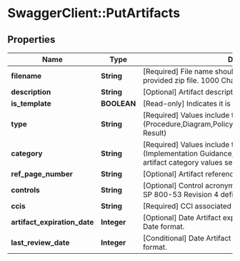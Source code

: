 # SwaggerClient::PutArtifacts

## Properties
Name | Type | Description | Notes
------------ | ------------- | ------------- | -------------
**filename** | **String** | [Required] File name should match exactly one file within the provided zip file. 1000 Characters. | [optional] 
**description** | **String** | [Optional] Artifact description. 2000 Characters. | [optional] 
**is_template** | **BOOLEAN** | [Read-only] Indicates it is an artifact template. | [optional] 
**type** | **String** | [Required] Values include the following options: (Procedure,Diagram,Policy,Labor,Document,Image,Other,Scan Result) | [optional] 
**category** | **String** | [Required] Values include the following options: (Implementation Guidance,Evidence). May also accept custom artifact category values set by system administrators. | [optional] 
**ref_page_number** | **String** | [Optional] Artifact reference page number. 50 Characters. | [optional] 
**controls** | **String** | [Optional] Control acronym associated with the artifact. NIST SP 800-53 Revision 4 defined. | [optional] 
**ccis** | **String** | [Required] CCI associated with test result. | [optional] 
**artifact_expiration_date** | **Integer** | [Optional] Date Artifact expires and requires review. In Unix Date format. | [optional] 
**last_review_date** | **Integer** | [Conditional] Date Artifact was last reviewed.. Unix time format. | [optional] 

